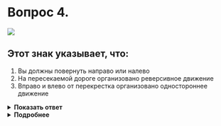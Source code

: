# Вопрос 4.

![](https://s.drom.ru/i24227/pdd/tickets/2016/1542608810.jpg)

## Этот знак указывает, что:

1. Вы должны повернуть направо или налево
2. На пересекаемой дороге организовано реверсивное движение
3. Вправо и влево от перекрестка организовано одностороннее движение

<details>
<summary><b>Показать ответ</b></summary>
Правильный ответ: 2
</details>
<details>
<summary><b>Подробнее</b></summary>
Перед Вами перекрёсток, по пересекаемой дороге которого организовано реверсивное движение, о чём информирует знак 5.10 «Выезд на дорогу с реверсивным движением».
(«Дорожные знаки»)
</details>